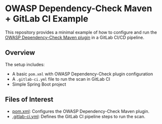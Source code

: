 # OWASP Dependency-Check Maven + GitLab CI Example

This repository provides a minimal example of how to configure and run the [OWASP Dependency-Check Maven plugin](https://github.com/dependency-check/DependencyCheck) in a GitLab CI/CD pipeline.

## Overview

The setup includes:
- A basic `pom.xml` with OWASP Dependency-Check plugin configuration
- A `.gitlab-ci.yml` file to run the scan in GitLab CI
- Simple Spring Boot project

## Files of Interest

- [pom.xml](./pom.xml): Configures the OWASP Dependency-Check Maven plugin.
- [.gitlab-ci.yml](./.gitlab-ci.yml): Defines the GitLab CI pipeline steps to run the scan.
